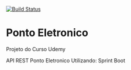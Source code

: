 [![Build Status](https://travis-ci.org/weslyvinicius/PontoEletronico.svg?branch=master)](https://travis-ci.org/weslyvinicius/PontoEletronico)

# Ponto Eletronico

Projeto do Curso Udemy 

API REST Ponto Eletronico
Utilizando:
Sprint Boot
